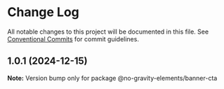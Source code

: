# Change Log

All notable changes to this project will be documented in this file.
See [Conventional Commits](https://conventionalcommits.org) for commit guidelines.

## 1.0.1 (2024-12-15)

**Note:** Version bump only for package @no-gravity-elements/banner-cta
